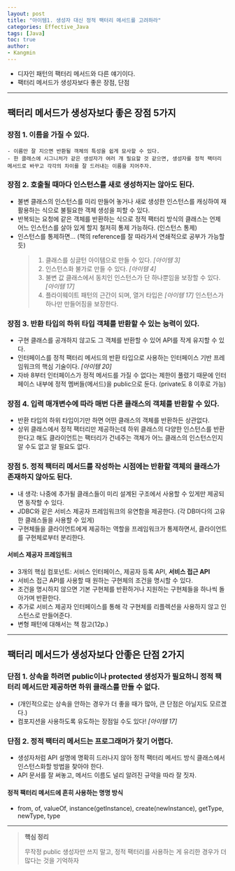```yaml
---
layout: post
title: "아이템1. 생성자 대신 정적 팩터리 메서드를 고려하라"
categories: Effective_Java
tags: [Java]
toc: true
author:
- Kangmin
---
```



- 디자인 패턴의 팩터리 메서드와 다른 얘기이다.
- 팩터리 메서드가 생성자보다 좋은 장점, 단점

---

## 팩터리 메서드가 생성자보다 좋은 장점 5가지

### 장점 1. 이름을 가질 수 있다.
    - 이름만 잘 지으면 반환될 객체의 특성을 쉽게 묘사할 수 있다.
    - 한 클래스에 시그니처가 같은 생성자가 여러 개 필요할 것 같으면, 생성자를 정적 팩터리 메서드로 바꾸고 각각의 차이를 잘 드러내는 이름을 지어주자.

### 장점 2. 호출될 때마다 인스턴스를 새로 생성하지는 않아도 된다.
- 불변 클래스의 인스턴스를 미리 만들어 놓거나 새로 생성한 인스턴스를 캐싱하여 재활용하는 식으로 불필요한 객체 생성을 피할 수 있다.
- 반복되는 요청에 같은 객체를 반환하는 식으로 정적 팩터리 방식의 클래스는 언제 어느 인스턴스를 살아 있게 할지 철저히 통제 가능하다. (인스턴스 통제)
- 인스턴스를 통제하면... (책의 reference를 잘 따라가서 연쇄적으로 공부가 가능할 듯)
  > 1) 클래스를 싱글턴 아이템으로 만들 수 있다. *[아이템 3]*
  > 2) 인스턴스화 불가로 만들 수 있다. *[아이템 4]*
  > 3) 불변 값 클래스에서 동치인 인스턴스가 단 하나뿐임을 보장할 수 있다. *[아이템 17]*
  > 4) 플라이웨이트 패턴의 근간이 되며, 열거 타입은 *[아이템 17]* 인스턴스가 하나만 만들어짐을 보장한다.

### 장점 3. 반환 타입의 하위 타입 객체를 반환할 수 있는 능력이 있다.
- 구현 클래스를 공개하지 않고도 그 객체를 반환할 수 있어 API를 작게 유지할 수 있다.
- 인터페이스를 정적 팩터리 메서드의 반환 타입으로 사용하는 인터페이스 기반 프레임워크의 핵심 기술이다. *[아이템 20]*
- 자바 8부터 인터페이스가 정적 메서드를 가질 수 없다는 제한이 풀렸기 때문에 인터페이스 내부에 정적 멤버들(메서드)을 public으로 둔다. (private도 8 이후로 가능)

### 장점 4. 입력 매개변수에 따라 매번 다른 클래스의 객체를 반환할 수 있다.
- 반환 타입의 하위 타입이기만 하면 어떤 클래스의 객체를 반환하든 상관없다.
- 상위 클래스에서 정적 팩터리만 제공하는데 하위 클래스의 다양한 인스턴스를 반환한다고 해도 클라이언트는 팩터리가 건네주는 객체가 어느 클래스의 인스턴스인지 알 수도 없고 알 필요도 없다.


### 장점 5. 정적 팩터리 메서드를 작성하는 시점에는 반환할 객체의 클래스가 존재하지 않아도 된다.
- 내 생각: 나중에 추가될 클래스들이 미리 설계된 구조에서 사용할 수 있게만 제공되면 동작할 수 있다.
- JDBC와 같은 서비스 제공자 프레임워크의 유연함을 제공한다. (각 DB마다의 고유한 클래스들을 사용할 수 있게)
- 구현체들을 클라이언트에게 제공하는 역할을 프레임워크가 통제하면서, 클라이언트를 구현체로부터 분리한다.

#### 서비스 제공자 프레임워크
- 3개의 핵심 컴포넌트: 서비스 인터페이스, 제공자 등록 API, **서비스 접근 API**
- 서비스 접근 API를 사용할 때 원하는 구현체의 조건을 명시할 수 있다.
- 조건을 명시하지 않으면 기본 구현체를 반환하거나 지원하는 구현체들을 하나씩 돌아가며 반환한다.
- 추가로 서비스 제공자 인터페이스를 통해 각 구현체를 리플렉션을 사용하지 않고 인스턴스로 만들어준다.
- 변형 패턴에 대해서는 책 참고(12p.)
---

## 팩터리 메서드가 생성자보다 안좋은 단점 2가지

### 단점 1. 상속을 하려면 public이나 protected 생성자가 필요하니 정적 팩터리 메서드만 제공하면 하위 클래스를 만들 수 없다.
- (개인적으로는 상속을 안하는 경우가 더 좋을 때가 많아, 큰 단점은 아닐지도 모르겠다.)
- 컴포지션을 사용하도록 유도하는 장점일 수도 있다! *[아이템 17]*

### 단점 2. 정적 팩터리 메서드는 프로그래머가 찾기 어렵다.
- 생성자처럼 API 설명에 명확히 드러나지 않아 정적 팩터리 메서드 방식 클래스에서 인스턴스화할 방법을 찾아야 한다.
- API 문서를 잘 써놓고, 메서드 이름도 널리 알려진 규약을 따라 잘 짓자.

#### 정적 팩터리 메서드에 흔히 사용하는 명명 방식
- from, of, valueOf, instance(getInstance), create(newInstance), getType, newType, type

---

> **핵심 정리**
>
> 무작정 public 생성자만 쓰지 말고, 정적 팩터리를 사용하는 게 유리한 경우가 더 많다는 것을 기억하자


